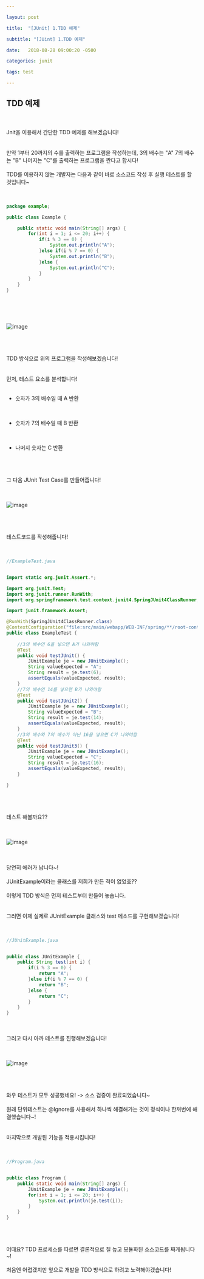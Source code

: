 ```yaml
---

layout: post

title:  "[JUnit] 1.TDD 예제"

subtitle: "[JUint] 1.TDD 예제"

date:   2018-08-28 09:00:20 -0500

categories: junit

tags: test

---
```


## TDD 예제

<br>
<br>
Jnit을 이용해서 간단한 TDD 예제를 해보겠습니다!
<br>
<br>
<br>
만약 1부터 20까지의 수를 출력하는 프로그램을 작성하는데, 3의 배수는 "A" 7의 배수는 "B" 나머지는 "C"를 출력하는 프로그램을 짠다고 합시다!
<br>
<br>
TDD를 이용하지 않는 개발자는 다음과 같이 바로 소스코드 작성 후 실행 테스트를 할 것입니다~
<br>
<br>
<br>

```java
package example;

public class Example {

	public static void main(String[] args) {
		for(int i = 1; i <= 20; i++) {
			if(i % 3 == 0) {
				System.out.println("A");
			}else if(i % 7 == 0) {
				System.out.println("B");
			}else {
				System.out.println("C");
			}
		}
	}
}
```

<br>
<br>
<br>

![image](/image/Test_image/test_image_04.png)

<br>
<br>
<br>
TDD 방식으로 위의 프로그램을 작성해보겠습니다!
<br>
<br>
<br>
먼저, 테스트 요소를 분석합니다!
<br>
<br>

- 숫자가 3의 배수일 때 A 반환

<br>

- 숫자가 7의 배수일 때 B 반환

<br>

- 나머지 숫자는 C 반환

<br>
<br>
<br>
그 다음 JUnit Test Case를 만들어줍니다!
<br>
<br>
<br>

![image](/image/Test_image/test_image_05.png)

<br>
<br>
<br>
테스트코드를 작성해줍니다!
<br>
<br>
<br>

```java
//ExampleTest.java


import static org.junit.Assert.*;

import org.junit.Test;
import org.junit.runner.RunWith;
import org.springframework.test.context.junit4.SpringJUnit4ClassRunner;

import junit.framework.Assert;

@RunWith(SpringJUnit4ClassRunner.class)
@ContextConfiguration("file:src/main/webapp/WEB-INF/spring/**/root-context.xml")
public class ExampleTest {
	
	//3의 배수인 6을 넣으면 A가 나와야함
	@Test
	public void testJUnit() {
		JUnitExample je = new JUnitExample();
		String valueExpected = "A";
		String result = je.test(6);
		assertEquals(valueExpected, result);
	}
	//7의 배수인 14를 넣으면 B가 나와야함
	@Test
	public void testJUnit2() {
		JUnitExample je = new JUnitExample();
		String valueExpected = "B";
		String result = je.test(14);
		assertEquals(valueExpected, result);
	}
	//3의 배수와 7의 배수가 아닌 16을 넣으면 C가 나와야함
	@Test
	public void testJUnit3() {
		JUnitExample je = new JUnitExample();
		String valueExpected = "C";
		String result = je.test(16);
		assertEquals(valueExpected, result);
	}

}
```

<br>
<br>
<br>
테스트 해볼까요?? 
<br>
<br>
<br>

![image](/image/Test_image/test_image_06.png)

<br>
<br>
당연히 에러가 납니다~!
<br>
<br>
JUnitExample이라는 클래스를 저희가 만든 적이 없었죠?? 
<br>
<br>
이렇게 TDD 방식은 먼저 테스트부터 만들어 놓습니다.
<br>
<br>
<br>
그러면 이제 실제로 JUnitExample 클래스와 test 메소드를 구현해보겠습니다!
<br>
<br>
<br>

```java
//JUnitExample.java


public class JUnitExample {
	public String test(int i) {
		if(i % 3 == 0) {
			return "A";
		}else if(i % 7 == 0) {
			return "B";
		}else {
			return "C";
		}
	}
}
```

<br>
<br>
그러고 다시 아까 테스트를 진행해보겠습니다!
<br>
<br>
<br>

![image](/image/Test_image/test_image_07.png)

<br>
<br>
<br>
와우 테스트가 모두 성공했네요! -> 소스 검증이 완료되었습니다~
<br>
<br>
원래 단위테스트는 @Ignore를 사용해서 하나씩 해결해가는 것이 정석이나 한꺼번에 해결했습니다~!
<br>
<br>
<br>
마지막으로 개발된 기능을 적용시킵니다!
<br>
<br>
<br>

```java
//Program.java


public class Program {
	public static void main(String[] args) {
		JUnitExample je = new JUnitExample();
		for(int i = 1; i <= 20; i++) {
			System.out.println(je.test(i));
		}
	}
}
```

<br>
<br>
<br>
어때요? TDD 프로세스를 따르면 결론적으로 질 높고 모듈화된 소스코드를 짜게됩니다~!
<br>
<br>
처음엔 어렵겠지만 앞으로 개발을 TDD 방식으로 하려고 노력해야겠습니다!

